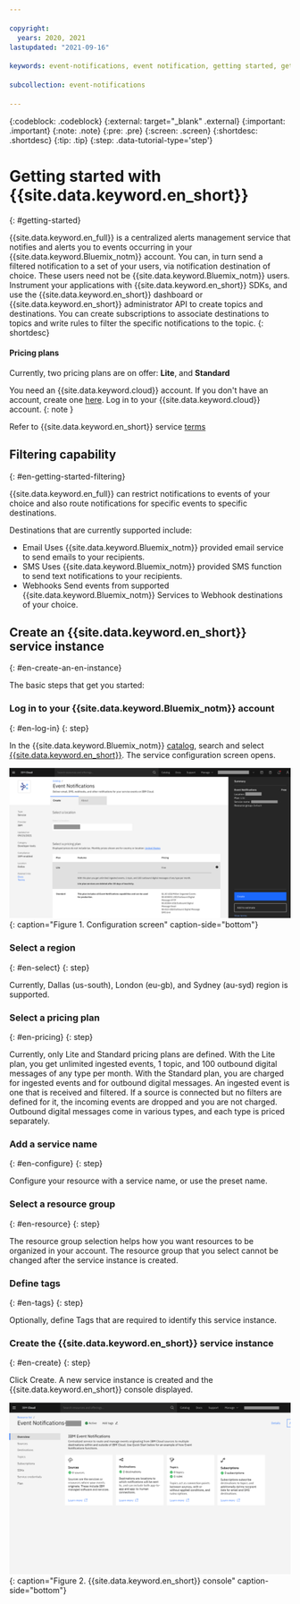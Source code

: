 ```yaml
---

copyright:
  years: 2020, 2021
lastupdated: "2021-09-16"

keywords: event-notifications, event notification, getting started, getting started with event notifications

subcollection: event-notifications

---
```


{:codeblock: .codeblock}
{:external: target="_blank" .external}
{:important: .important}
{:note: .note}
{:pre: .pre}
{:screen: .screen}
{:shortdesc: .shortdesc}
{:tip: .tip}
{:step: .data-tutorial-type='step'}

# Getting started with {{site.data.keyword.en_short}}
{: #getting-started}

 {{site.data.keyword.en_full}} is a centralized alerts management service that notifies and alerts you to events occurring in your {{site.data.keyword.Bluemix_notm}} account. You can, in turn send a filtered notification to a set of your users, via notification destination of choice. These users need not be {{site.data.keyword.Bluemix_notm}} users. Instrument your applications with {{site.data.keyword.en_short}} SDKs, and use the {{site.data.keyword.en_short}} dashboard or {{site.data.keyword.en_short}} administrator API to create topics and destinations.
You can create subscriptions to associate destinations to topics and write rules to filter the specific notifications to the topic.
{: shortdesc}

#### Pricing plans

Currently, two pricing plans are on offer: **Lite**, and **Standard**

You need an {{site.data.keyword.cloud}} account. If you don't have an account, create one [here](https://cloud.ibm.com/registration/). Log in to your {{site.data.keyword.cloud}} account.
{: note }

Refer to {{site.data.keyword.en_short}} service [terms](/docs/event-notifications?topic=event-notifications-en-overview)

## Filtering capability
{: #en-getting-started-filtering}

{{site.data.keyword.en_full}} can restrict notifications to events of your choice and also route notifications for specific events to specific destinations.


Destinations that are currently supported include:

- Email
Uses {{site.data.keyword.Bluemix_notm}} provided email service to send emails to your recipients.
- SMS
Uses {{site.data.keyword.Bluemix_notm}} provided SMS function to send text notifications to your recipients.
- Webhooks
Send events from supported {{site.data.keyword.Bluemix_notm}} Services to Webhook destinations of your choice.

## Create an {{site.data.keyword.en_short}} service instance
{: #en-create-an-en-instance}

The basic steps that get you started:

### Log in to your {{site.data.keyword.Bluemix_notm}} account
{: #en-log-in}
{: step}

In the {{site.data.keyword.Bluemix_notm}} [catalog](https://test.cloud.ibm.com/catalog#services), search and select [{{site.data.keyword.en_short}}](https://test.cloud.ibm.com/catalog/services/event-notifications). The service configuration screen opens.

![Event Notifications configuration](images/en-select.png "Configuration screen"){: caption="Figure 1. Configuration screen" caption-side="bottom"}

### Select a region
{: #en-select}
{: step}

Currently, Dallas (us-south), London (eu-gb), and Sydney (au-syd) region is supported.

### Select a pricing plan
{: #en-pricing}
{: step}

Currently, only Lite and Standard pricing plans are defined. With the Lite plan, you get unlimited ingested events, 1 topic, and 100 outbound digital messages of any type per month.
With the Standard plan, you are charged for ingested events and for outbound digital messages. An ingested event is one that is received and filtered. If a source is connected but no filters are defined for it, the incoming events are dropped and you are not charged. Outbound digital messages come in various types, and each type is priced separately.

### Add a service name
{: #en-configure}
{: step}

Configure your resource with a service name, or use the preset name.

### Select a resource group
{: #en-resource}
{: step}

The resource group selection helps how you want resources to be organized in your account. The resource group that you select cannot be changed after the service instance is created.

### Define tags
{: #en-tags}
{: step}

Optionally, define Tags that are required to identify this service instance.

### Create the {{site.data.keyword.en_short}} service instance
{: #en-create}
{: step}

Click Create. A new service instance is created and the {{site.data.keyword.en_short}} console displayed.

![Event Notifications console](images/en-console.png "Console"){: caption="Figure 2. {{site.data.keyword.en_short}} console" caption-side="bottom"}






